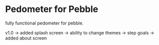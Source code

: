 Pedometer for Pebble
====================

fully functional pedometer for pebble.

v1.0
-> added splash screen
-> ability to change themes
-> step goals
-> added about screen
